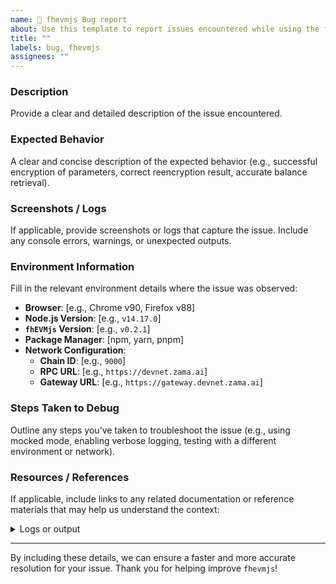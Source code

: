 ```yaml
---
name: 🐛 fhevmjs Bug report
about: Use this template to report issues encountered while using the fhevmjs library for interacting with fhEVM smart contracts.
title: ""
labels: bug, fhevmjs
assignees: ""
---
```


### **Description**

Provide a clear and detailed description of the issue encountered.

### **Expected Behavior**

A clear and concise description of the expected behavior (e.g., successful encryption of parameters, correct reencryption result, accurate balance retrieval).

### **Screenshots / Logs**

If applicable, provide screenshots or logs that capture the issue. Include any console errors, warnings, or unexpected outputs.

### **Environment Information**

Fill in the relevant environment details where the issue was observed:

- **Browser**: [e.g., Chrome v90, Firefox v88]
- **Node.js Version**: [e.g., `v14.17.0`]
- **`fhEVMjs` Version**: [e.g., `v0.2.1`]
- **Package Manager**: [npm, yarn, pnpm]
- **Network Configuration**:
  - **Chain ID**: [e.g., `9000`]
  - **RPC URL**: [e.g., `https://devnet.zama.ai`]
  - **Gateway URL**: [e.g., `https://gateway.devnet.zama.ai`]

### **Steps Taken to Debug**

Outline any steps you’ve taken to troubleshoot the issue (e.g., using mocked mode, enabling verbose logging, testing with a different environment or network).

### **Resources / References**

If applicable, include links to any related documentation or reference materials that may help us understand the context:

<details><summary>Logs or output</summary>
<p>

```console

```

</p>
</details>

---

By including these details, we can ensure a faster and more accurate resolution for your issue. Thank you for helping improve `fhevmjs`!
